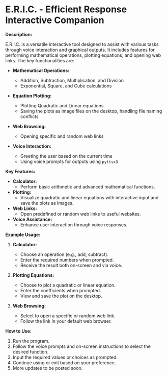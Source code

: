# E.R.I.C. - Efficient Response Interactive Companion

**Description:**

E.R.I.C. is a versatile interactive tool designed to assist with various tasks through voice interaction and graphical outputs. It includes features for performing mathematical operations, plotting equations, and opening web links. The key functionalities are:

- **Mathematical Operations:**
  - Addition, Subtraction, Multiplication, and Division
  - Exponential, Square, and Cube calculations

- **Equation Plotting:**
  - Plotting Quadratic and Linear equations
  - Saving the plots as image files on the desktop, handling file naming conflicts

- **Web Browsing:**
  - Opening specific and random web links

- **Voice Interaction:**
  - Greeting the user based on the current time
  - Using voice prompts for outputs using `pyttsx3`

**Key Features:**
- **Calculator:**
  - Perform basic arithmetic and advanced mathematical functions.
- **Plotting:**
  - Visualize quadratic and linear equations with interactive input and save the plots as images.
- **Web Links:**
  - Open predefined or random web links to useful websites.
- **Voice Assistance:**
  - Enhance user interaction through voice responses.

**Example Usage:**
1. **Calculator:**
   - Choose an operation (e.g., add, subtract).
   - Enter the required numbers when prompted.
   - Receive the result both on-screen and via voice.

2. **Plotting Equations:**
   - Choose to plot a quadratic or linear equation.
   - Enter the coefficients when prompted.
   - View and save the plot on the desktop.

3. **Web Browsing:**
   - Select to open a specific or random web link.
   - Follow the link in your default web browser.

**How to Use:**
1. Run the program.
2. Follow the voice prompts and on-screen instructions to select the desired function.
3. Input the required values or choices as prompted.
4. Continue using or exit based on your preference.
5. More updates to be posted soon.
